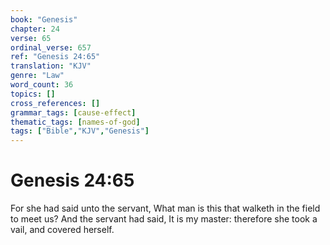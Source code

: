 ```yaml
---
book: "Genesis"
chapter: 24
verse: 65
ordinal_verse: 657
ref: "Genesis 24:65"
translation: "KJV"
genre: "Law"
word_count: 36
topics: []
cross_references: []
grammar_tags: [cause-effect]
thematic_tags: [names-of-god]
tags: ["Bible","KJV","Genesis"]
---
```


# Genesis 24:65

For she had said unto the servant, What man is this that walketh in the field to meet us? And the servant had said, It is my master: therefore she took a vail, and covered herself.
